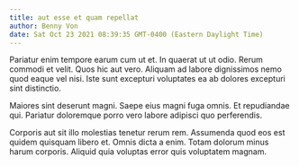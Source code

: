 ```yaml
---
title: aut esse et quam repellat
author: Benny Von
date: Sat Oct 23 2021 08:39:35 GMT-0400 (Eastern Daylight Time)
---
```

Pariatur enim tempore earum cum ut et. In quaerat ut ut odio. Rerum commodi et velit. Quos hic aut vero. Aliquam ad labore dignissimos nemo quod eaque vel nisi. Iste sunt excepturi voluptates ea ab dolores excepturi sint distinctio.

 Maiores sint deserunt magni. Saepe eius magni fuga omnis. Et repudiandae qui. Pariatur doloremque porro vero labore adipisci quo perferendis.

 Corporis aut sit illo molestias tenetur rerum rem. Assumenda quod eos est quidem quisquam libero et. Omnis dicta a enim. Totam dolorum minus harum corporis. Aliquid quia voluptas error quis voluptatem magnam.